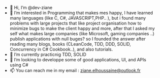 - 👋 Hi, I’m @dev-ziane
- 👀 I’m interested in Programming that makes mes happy, I have learned many languages (like C, C#, JAVASCRIPT,PHP.. ), but i found many problems with large projects that like project organisation how to minimize bugs to make the client happy and more, after that I asked my self what makes large companies (like Microsoft, gaming companies ..) publish applications with null buges? so I founded the answer after reading many blogs, books (CLeanCode, TDD, DDD, SOLID, Concurrency in C# Cookbook..), and also tutorials.
- 🌱 I’m currently practicnig TDD, SOLID
- 💞️ I’m looking to developpe some of good applications, UI, and APIs using C#
- 📫 You can reach me in my email : ziane.elhoussaine@outlook.fr

<!---
dev-ziane/dev-ziane is a ✨ special ✨ repository because its `README.md` (this file) appears on your GitHub profile.
You can click the Preview link to take a look at your changes.
--->
